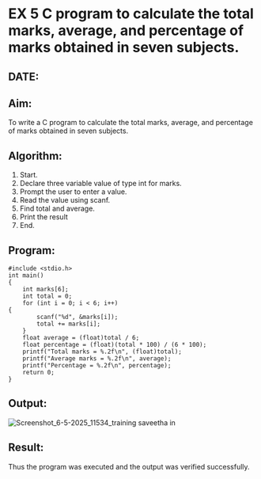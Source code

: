 # EX 5 C program to calculate the total marks, average, and percentage of marks obtained in seven subjects.
## DATE:
## Aim:
To write a C program to calculate the total marks, average, and percentage of marks obtained in seven subjects.

## Algorithm:
1. Start. 
2. Declare three variable value of type int for marks. 
3. Prompt the user to enter a value. 
4. Read the value using scanf. 
5. Find total and average. 
6. Print the result 
7. End.    

## Program:
```
#include <stdio.h>
int main()
{
    int marks[6];
    int total = 0;
    for (int i = 0; i < 6; i++)
{
        scanf("%d", &marks[i]);
        total += marks[i];
    }
    float average = (float)total / 6;
    float percentage = (float)(total * 100) / (6 * 100);
    printf("Total marks = %.2f\n", (float)total);
    printf("Average marks = %.2f\n", average);
    printf("Percentage = %.2f\n", percentage);
    return 0;
}
```
## Output:

![Screenshot_6-5-2025_11534_training saveetha in](https://github.com/user-attachments/assets/5b55b761-9b55-4160-90bb-bfd3692c1b78)

## Result:
Thus the program was executed and the output was verified successfully.
